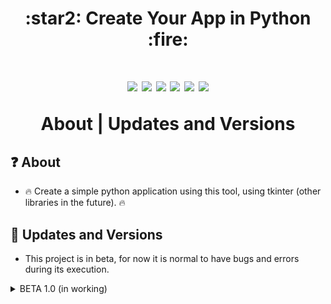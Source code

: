 <h1 align=center>
:star2: Create Your App in Python :fire:
<h1>
<p align=center>
  <img src="https://img.shields.io/github/downloads/GFS-0508/Create-Your-App-in-Python/total.svg">
  <img src="https://img.shields.io/github/watchers/GFS-0508/Create-Your-App-in-Python.svg">
  <img src="https://img.shields.io/github/stars/GFS-0508/Create-Your-App-in-Python.svg">
  <img src="https://img.shields.io/github/license/GFS-0508/Create-Your-App-in-Python.svg">
  <img src="https://img.shields.io/github/languages/count/GFS-0508/Create-Your-App-in-Python">
  <img src="https://img.shields.io/github/last-commit/GFS-0508/Create-Your-App-in-Python">
</p>

<p align=center>  
<a>About | Updates and Versions </a>
</p>


## :question:	 About
- :fire: Create a simple python application using this tool, using tkinter (other libraries in the future). :fire:
## :1st_place_medal: Updates and Versions
- This project is in beta, for now it is normal to have bugs and errors during its execution.

<details><summary>BETA 1.0 (in working)</summary>

> Update in: 25/08/2022
 
 - Features
    - [x] Languages
      - English
      - Portuguese (Portugal)
      - :boom: NOTE: It is possible to add new languages through a .csv file :boom:
    - [x] Simple Interface
    - [x] Extensions (with errors)
    - [x] Accont (unvaliable database)
    - [x] Settings through a .csv (data.csv) 
    - [x] Little space occupied
    - [ ] Design 

</details>
